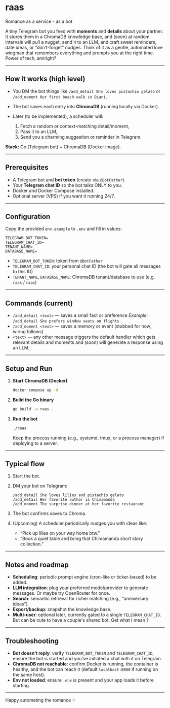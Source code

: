 # raas
Romance as a service - as a bot

A tiny Telegram bot you feed with **moments** and **details** about your partner. It stores them in a ChromaDB knowledge base, and (soon) at random intervals will pull a nugget, send it to an LLM, and craft sweet reminders, date ideas, or “don’t-forget” nudges. Think of it as a gentle, automated love wingman that remembers everything and prompts you at the right time. Power of tech, amiright?

---

## How it works (high level)

* You DM the bot things like `/add_detail She loves pistachio gelato` or `/add_moment Our first beach walk in Diani`.
* The bot saves each entry into **ChromaDB** (running locally via Docker).
* Later (to be implemented), a scheduler will:

  1. Fetch a random or context-matching detail/moment,
  2. Pass it to an LLM,
  3. Send you a charming suggestion or reminder in Telegram.

**Stack:** Go (Telegram bot) + ChromaDB (Docker image).

---

## Prerequisites

* A Telegram bot and **bot token** (create via `@BotFather`).
* Your **Telegram chat ID** so the bot talks ONLY to you.
* Docker and Docker Compose installed.
* Optional server (VPS) if you want it running 24/7.

---

## Configuration

Copy the provided `env.example` to `.env` and fill in values:

```dotenv
TELEGRAM_BOT_TOKEN=
TELEGRAM_CHAT_ID=
TENANT_NAME=
DATABASE_NAME=
```

* `TELEGRAM_BOT_TOKEN`: token from `@BotFather`
* `TELEGRAM_CHAT_ID`: your personal chat ID (the bot will gate all messages to this ID)
* `TENANT_NAME`, `DATABASE_NAME`: ChromaDB tenant/database to use (e.g. `raas` / `raas`)

---

## Commands (current)

* `/add_detail <text>` — saves a small fact or preference
  *Example:* `/add_detail She prefers window seats on flights`
* `/add_moment <text>` — saves a memory or event (stubbed for now; wiring follows)
* `<text>` — any other message triggers the default handler which gets relevant details and moments and (soon) will generate a response using an LLM.

---

## Setup and Run

1. **Start ChromaDB (Docker)**

   ```bash
   docker compose up -d
   ```

2. **Build the Go binary**

   ```bash
   go build -o raas .
   ```

3. **Run the bot**

   ```bash
   ./raas
   ```

   Keep the process running (e.g., systemd, tmux, or a process manager) if deploying to a server.

---

## Typical flow

1. Start the bot.
2. DM your bot on Telegram:

   ```
   /add_detail She loves lilies and pistachio gelato
   /add_detail Her favorite author is Chimamanda
   /add_moment The surprise dinner at her favorite restaurant
   ```
3. The bot confirms saves to Chroma.
4. (Upcoming) A scheduler periodically nudges you with ideas like:

   * “Pick up lilies on your way home btw.”
   * “Book a quiet table and bring that Chimamanda short story collection.”

---

## Notes and roadmap

* **Scheduling**: periodic prompt engine (cron-like or ticker-based) to be added.
* **LLM integration**: plug your preferred model/provider to generate messages. Or maybe try OpenRouter for once.
* **Search**: semantic retrieval for richer matching (e.g., “anniversary ideas”).
* **Export/backup**: snapshot the knowledge base.
* **Multi-user**: optional later; currently gated to a single `TELEGRAM_CHAT_ID`. But can be cute to have a couple's shared bot. Get what I mean ? 

---


## Troubleshooting

* **Bot doesn’t reply**: verify `TELEGRAM_BOT_TOKEN` and `TELEGRAM_CHAT_ID`, ensure the bot is started and you’ve initiated a chat with it on Telegram.
* **ChromaDB not reachable**: confirm Docker is running, the container is healthy, and the bot can reach it (default `localhost:8000` if running on the same host).
* **Env not loaded**: ensure `.env` is present and your app loads it before starting.

---

Happy automating the romance ✨
